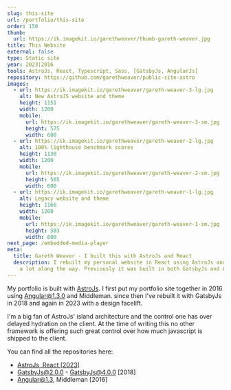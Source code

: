 ```yaml
---
slug: this-site
url: /portfolio/this-site
order: 150
thumb:
  url: https://ik.imagekit.io/garethweaver/thumb-gareth-weaver.jpg
title: This Website
external: false
type: Static site
year: 2023|2016
tools: AstroJs, React, Typescript, Sass, [GatsbyJs, AngularJs]
repository: https://github.com/garethweaver/public-site-astro
images:
  - url: https://ik.imagekit.io/garethweaver/gareth-weaver-3-lg.jpg
    alt: New AstroJS website and theme
    height: 1151
    width: 1200
    mobile:
      url: https://ik.imagekit.io/garethweaver/gareth-weaver-3-sm.jpg
      height: 575
      width: 600
  - url: https://ik.imagekit.io/garethweaver/gareth-weaver-2-lg.jpg
    alt: 100% lighthouse benchmark scores
    height: 1130
    width: 1200
    mobile:
      url: https://ik.imagekit.io/garethweaver/gareth-weaver-2-sm.jpg
      height: 565
      width: 600
  - url: https://ik.imagekit.io/garethweaver/gareth-weaver-1-lg.jpg
    alt: Legacy website and theme
    height: 1166
    width: 1200
    mobile:
      url: https://ik.imagekit.io/garethweaver/gareth-weaver-1-sm.jpg
      height: 583
      width: 600
next_page: /embedded-media-player
meta:
  title: Gareth Weaver - I built this with AstroJs and React
  description: I rebuilt my personal website in React using AstroJs and learnt
    a lot along the way. Previously it was built in both GatsbyJs and AngularJs.
---
```

My portfolio is built with <a href="https://astro.build/" target="_blank"
rel="noopener noreferrer">AstroJs</a>. I first put my portfolio site together in
2016 using Angular@1.3.0 and Middleman. since then I've rebuilt it with GatsbyJs in
2018 and again in 2023 with a design facelift.

I'm a big fan of AstroJs' island architecture and the control one has over
delayed hydration on the client. At the time of writing this no other framework is
offering such great control over how much javascript is shipped to the client.

You can find all the repositories here:

* <a href="https://github.com/garethweaver/public-site-astro" target="_blank" rel="noopener noreferrer">AstroJs, React \[2023\]</a>
* <a href="https://github.com/garethweaver/public-site-gatsby" target="_blank" rel="noopener noreferrer" style="opacity: 0.5;">GatsbyJs@2.0.0 - GatsbyJs@4.0.0 \[2018\]</a>
* <a href="https://github.com/garethweaver/public-site-angular" target="_blank" rel="noopener noreferrer" style="opacity: 0.5;">Angular@1.3, Middleman \[2016\]</a>
